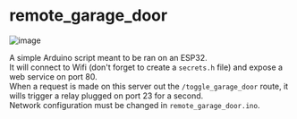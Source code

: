 # remote_garage_door
![image](https://user-images.githubusercontent.com/8344492/166564127-b232684c-c1e0-4898-9a14-d1aff1b58bef.png)

A simple Arduino script meant to be ran on an ESP32.  
It will connect to Wifi (don't forget to create a `secrets.h` file) and expose a web service on port 80.  
When a request is made on this server out the `/toggle_garage_door` route, it wills trigger a relay plugged on port 23 for a second.  
Network configuration must be changed in `remote_garage_door.ino`.
